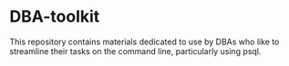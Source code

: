 # DBA-toolkit
This repository contains materials dedicated to use by DBAs who like to streamline their tasks on the command line, particularly using psql.
